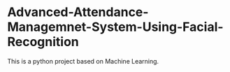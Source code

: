 # Advanced-Attendance-Managemnet-System-Using-Facial-Recognition
This is a python project based on Machine Learning.
